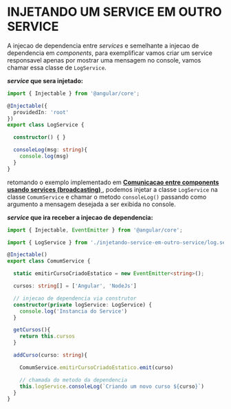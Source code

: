 # __INJETANDO UM SERVICE EM OUTRO SERVICE__

A injecao de dependencia entre _services_ e semelhante a injecao de dependencia em _components_, para exemplificar vamos criar um service responsavel apenas por mostrar uma mensagem no console, vamos chamar essa classe de `LogService`.

___service_ que sera injetado:__
```typescript
import { Injectable } from '@angular/core';

@Injectable({
  providedIn: 'root'
})
export class LogService {

  constructor() { }

  consoleLog(msg: string){
    console.log(msg)
  }
}
```
retomando o exemplo implementado em [__Comunicacao entre components usando services (broadcasting)__ ](05-comunicacao-entre-components-com-services.md), podemos injetar a classe `LogService` na classe `ComumService` e chamar o metodo `consoleLog()` passando como argumento a mensagem desejada a ser exibida no console.

___service_ que ira receber a injecao de dependencia:__

```typescript
import { Injectable, EventEmitter } from '@angular/core';

import { LogService } from './injetando-service-em-outro-service/log.service'

@Injectable()
export class ComumService {

  static emitirCursoCriadoEstatico = new EventEmitter<string>();

  cursos: string[] = ['Angular', 'NodeJs']

  // injecao de dependencia via construtor
  constructor(private logService: LogService) { 
    console.log('Instancia do Service')
  }

  getCursos(){
    return this.cursos
  }

  addCurso(curso: string){

    ComumService.emitirCursoCriadoEstatico.emit(curso)

    // chamada do metodo da dependencia
    this.logService.consoleLog(`Criando um novo curso ${curso}`)
  }
}
```


